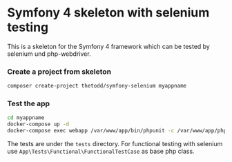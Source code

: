 # Symfony 4 skeleton with selenium testing

This is a skeleton for the Symfony 4 framework which can be tested by selenium und php-webdriver.

### Create a project from skeleton
```bash
composer create-project thetodd/symfony-selenium myappname
```

### Test the app
```bash
cd myappname
docker-compose up -d
docker-compose exec webapp /var/www/app/bin/phpunit -c /var/www/app/phpunit.xml.dist
```

The tests are under the `tests` directory. For functional testing with selenium use `App\Tests\Functional\FunctionalTestCase`
as base php class.